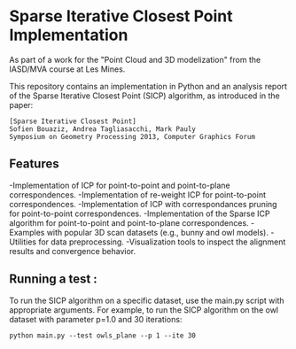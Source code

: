 # Sparse Iterative Closest Point Implementation
As part of a work for the "Point Cloud and 3D modelization" from the IASD/MVA course at Les Mines.

This repository contains an implementation in Python and an analysis report of the Sparse Iterative Closest Point (SICP) algorithm, as introduced in the paper:
```
[Sparse Iterative Closest Point] 
Sofien Bouaziz, Andrea Tagliasacchi, Mark Pauly  
Symposium on Geometry Processing 2013, Computer Graphics Forum
```

## Features

-Implementation of ICP for point-to-point and point-to-plane correspondences.
-Implementation of re-weight ICP for point-to-point correspondences.
-Implementation of ICP with correspondances pruning for point-to-point correspondences.
-Implementation of the Sparse ICP algorithm for point-to-point and point-to-plane correspondences.
-Examples with popular 3D scan datasets (e.g., bunny and owl models).
-Utilities for data preprocessing.
-Visualization tools to inspect the alignment results and convergence behavior.

## Running a test :

To run the SICP algorithm on a specific dataset, use the main.py script with appropriate arguments. For example, to run the SICP algorithm on the owl dataset with parameter p=1.0 and 30 iterations:
```
python main.py --test owls_plane --p 1 --ite 30
```

